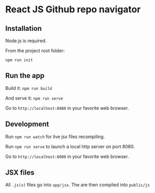 React JS Github repo navigator
==============================


Installation
------------

Node.js is required.

From the project root folder:
```shell
npm run init
```


Run the app
-----------

Build it: `npm run build`

And serve it: `npm run serve`

Go to `http://localhost:8080` in your favorite web browser.


Development
-----------

Run `npm run watch` for live jsx files recompiling.

Run `npm run serve` to launch a local http server on port 8080.

Go to `http://localhost:8080` in your favorite web browser.


JSX files
---------

All `.js(x)` files go into `app/jsx`. The are then compiled into `public/js`
